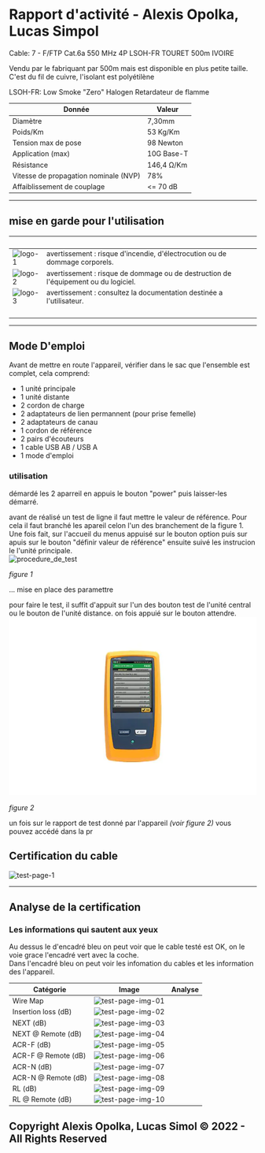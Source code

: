 # Rapport d'activité - Alexis Opolka, Lucas Simpol

Cable: 7 - F/FTP Cat.6a 550 MHz 4P LSOH-FR TOURET 500m IVOIRE

Vendu par le fabriquant par 500m mais est disponible en plus petite taille.
C'est du fil de cuivre, l'isolant est polyétilène

LSOH-FR: Low Smoke "Zero" Halogen Retardateur de flamme

| Donnée                                  | Valeur                  |
|-----------------------------------------|-------------------------|
| Diamètre                                | 7,30mm                  |
| Poids/Km                                | 53 Kg/Km                |
| Tension max de pose                     | 98 Newton               |
| Application (max)                       | 10G Base-T              |
| Résistance                              | 146,4 &ohm;/Km          |
| Vitesse de propagation nominale (NVP)   | 78%                     |
| Affaiblissement de couplage             | &lt;= 70 dB             |

<hr>

## mise en garde pour l'utilisation

| &nbsp;                                | &nbsp;                                                                              |
|---------------------------------------|-------------------------------------------------------------------------------------|
| ![logo-1](./src/img/logos/logo_1.png) | avertissement : risque d'incendie, d'électrocution ou de dommage corporels.         |
| ![logo-2](./src/img/logos/logo_2.png) | avertissement : risque de dommage ou de destruction de l'équipement ou du logiciel. |
| ![logo-3](./src/img/logos/logo_3.png) |avertissement : consultez la documentation destinée a l'utilisateur.                 |
| &nbsp;                                | &nbsp;                                                                              |

<hr>

## Mode D'emploi

Avant de mettre en route l'appareil, vérifier dans le sac que l'ensemble est complet, cela comprend:

- 1 unité principale
- 1 unité distante
- 2 cordon de charge
- 2 adaptateurs de lien permannent (pour prise femelle)
- 2 adaptateurs de canau
- 1 cordon de référence
- 2 pairs d'écouteurs
- 1 cable USB AB / USB A
- 1 mode d'emploi

### utilisation

démardé les 2 aparreil en appuis le bouton "power" puis laisser-les démarré.

avant de réalisé un test de ligne il faut mettre le valeur de référence. Pour cela il faut branché les apareil celon l'un des branchement de la figure 1. Une fois fait, sur l'accueil du menus appuisé sur le bouton option puis sur apuis sur le bouton "définir valeur de référence" ensuite suivé les instrucion le l'unité principale.\
![procedure_de_test](./src/procedure_de_test.png)

*figure 1*

... mise en place des paramettre

pour faire le test, il suffit d'appuit sur l'un des bouton test de l'unité central ou le bouton de l'unité distance. on fois appuié sur le bouton attendre. 
![test_OK.png](./src/img/dsxi/dsxi_test_OK)

*figure 2*

un fois sur le rapport de test donné par l'appareil *(voir figure 2)* vous pouvez accédé dans la pr 

## Certification du cable

![test-page-1](./src/dsxi-tests/test_Page_1.png)

<hr>

## Analyse de la certification

### Les informations qui sautent aux yeux

Au dessus le d'encadré bleu on peut voir que le cable testé est OK, on le voie grace l'encadré vert avec la coche.\
Dans l'encadré bleu on peut voir les infomation du cables et les information des l'appareil.

| Catégorie             | Image                                                                    | Analyse        |
|-----------------------|--------------------------------------------------------------------------|----------------|
| Wire Map              | ![test-page-img-01](./src/dsxi-tests/test_Page_1_Image_0003.png)         |
| Insertion loss (dB)   | ![test-page-img-02](./src/dsxi-tests/test_Page_1_Image_0004.png)         |
| NEXT (dB)             | ![test-page-img-03](./src/dsxi-tests/test_Page_1_Image_0005.png)         |
| NEXT @ Remote (dB)    | ![test-page-img-04](./src/dsxi-tests/test_Page_1_Image_0006.png)         |
| ACR-F (dB)            | ![test-page-img-05](./src/dsxi-tests/test_Page_1_Image_0007.png)         |
| ACR-F @ Remote (dB)   | ![test-page-img-06](./src/dsxi-tests/test_Page_1_Image_0008.png)         |
| ACR-N (dB)            | ![test-page-img-07](./src/dsxi-tests/test_Page_1_Image_0009.png)         |
| ACR-N @ Remote (dB)   | ![test-page-img-08](./src/dsxi-tests/test_Page_1_Image_0010.png)         |
| RL (dB)               | ![test-page-img-09](./src/dsxi-tests/test_Page_1_Image_0011.png)         |
| RL @ Remote (dB)      | ![test-page-img-10](./src/dsxi-tests/test_Page_1_Image_0012.png)         |

## Copyright Alexis Opolka, Lucas Simol &copy; 2022 - All Rights Reserved

